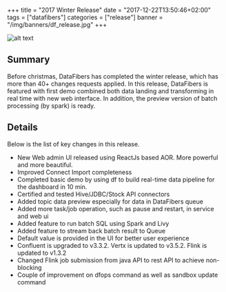 +++
title = "2017 Winter Release"
date = "2017-12-22T13:50:46+02:00"
tags = ["datafibers"]
categories = ["release"]
banner = "/img/banners/df_release.jpg"
+++

![alt text](/img/banners/df_release.jpg "Logo Title Text 1")
## Summary
Before christmas, DataFibers has completed the winter release, which has more than 40+ changes requests applied. In this release, DataFibers is featured with first demo combined both data landing and transforming in real time with new web interface. In addition, the preview version of batch processing (by spark) is ready.

## Details
Below is the list of key changes in this release.

* New Web admin UI released using ReactJs based AOR. More powerful and more beautiful.
* Improved Connect Import completeness
* Completed basic demo by using df to build real-time data pipeline for the dashboard in 10 min.
* Certified and tested Hive/JDBC/Stock API connectors
* Added topic data preview especially for data in DataFibers queue
* Added more task/job operation, such as pause and restart, in service and web ui
* Added feature to run batch SQL using Spark and Livy
* Added feature to stream back batch result to Queue
* Default value is provided in the UI for better user experience
* Confluent is upgraded to v3.3.2. Vertx is updated to v3.5.2. Flink is updated to v1.3.2
* Changed Flink job submission from java API to rest API to achieve non-blocking
* Couple of improvement on dfops command as well as sandbox update command

